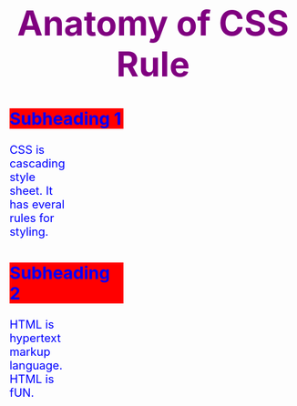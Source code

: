 <!DOCTYPE html>
<html>
<head>
<meta charset="utf-8">
<title> Anatomy of CSS Rule </title>
<style>
p {
	color: blue;
	font-size: 20px;
	width: 100px;
}
h2 {
	background-color: red;
	color: blue;
	font-size: 30px;
	width: 200px;
}
h1 {
	color: purple;
	text-align: center;
	font-size: 60px;
}
</style>
</head>
<body>
<h1>  Anatomy of CSS Rule </h1>
<h2> Subheading 1 </h2>
<p> CSS is cascading style sheet. It has everal rules for styling. </p>
<h2> Subheading 2</h2>
<p> HTML is hypertext markup language. HTML is fUN.</p>
</body>
</html>

